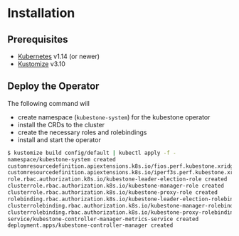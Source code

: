 # Installation

## Prerequisites
* [Kubernetes](https://kubernetes.io) v1.14 (or newer)
* [Kustomize](https://kustomize.io) v3.10

## Deploy the Operator

The following command will

* create namespace (`kubestone-system`) for the kubestone operator
* install the CRDs to the cluster
* create the necessary roles and rolebindings
* install and start the operator

```bash
$ kustomize build config/default | kubectl apply -f -
namespace/kubestone-system created
customresourcedefinition.apiextensions.k8s.io/fios.perf.kubestone.xridge.io configured
customresourcedefinition.apiextensions.k8s.io/iperf3s.perf.kubestone.xridge.io configured
role.rbac.authorization.k8s.io/kubestone-leader-election-role created
clusterrole.rbac.authorization.k8s.io/kubestone-manager-role created
clusterrole.rbac.authorization.k8s.io/kubestone-proxy-role created
rolebinding.rbac.authorization.k8s.io/kubestone-leader-election-rolebinding created
clusterrolebinding.rbac.authorization.k8s.io/kubestone-manager-rolebinding created
clusterrolebinding.rbac.authorization.k8s.io/kubestone-proxy-rolebinding created
service/kubestone-controller-manager-metrics-service created
deployment.apps/kubestone-controller-manager created
```
